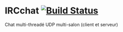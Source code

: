 IRCchat    [![Build Status](https://magnum.travis-ci.com/Aveys/IRCChat.svg?token=xTj8ypqxyzqzkvjF8Zvn&branch=master)](https://magnum.travis-ci.com/Aveys/IRCChat)
================
Chat multi-threadé UDP multi-salon (client et serveur)
